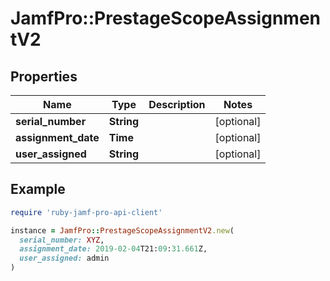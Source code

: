 # JamfPro::PrestageScopeAssignmentV2

## Properties

| Name | Type | Description | Notes |
| ---- | ---- | ----------- | ----- |
| **serial_number** | **String** |  | [optional] |
| **assignment_date** | **Time** |  | [optional] |
| **user_assigned** | **String** |  | [optional] |

## Example

```ruby
require 'ruby-jamf-pro-api-client'

instance = JamfPro::PrestageScopeAssignmentV2.new(
  serial_number: XYZ,
  assignment_date: 2019-02-04T21:09:31.661Z,
  user_assigned: admin
)
```

